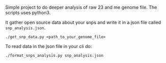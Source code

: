 Simple project to do deeper analysis of raw 23 and me genome file.
The scripts uses python3.

It gather open source data about your snps and write it in a json file called `snp_analysis.json`.

```
./get_snp_data.py <path_to_your_genome_file>
```

To read data in the json file in your cli do:
```
./format_snps_analysis.py snp_analysis.json
```
